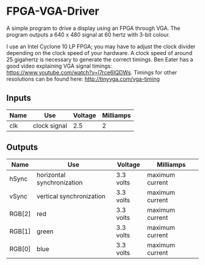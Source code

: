 # FPGA-VGA-Driver

A simple program to drive a display using an FPGA through VGA. The program outputs a 640 x 480 signal at 60 hertz with 3-bit colour. 

I use an Intel Cyclone 10 LP FPGA; you may have to adjust the clock divider depending on the clock speed of your hardware. A clock speed of around 25 gigahertz is necessary to generate the correct timings. Ben Eater has a good video explaining VGA signal timings: https://www.youtube.com/watch?v=l7rce6IQDWs. Timings for other resolutions can be found here: http://tinyvga.com/vga-timing

## Inputs

|Name|Use|Voltage|Milliamps|
|----|---|-------|--------|
|clk|clock signal|2.5|2|
 

## Outputs
|Name|Use|Voltage|Milliamps|
|----|---|-------|--------|
|hSync|horizontal synchronization|3.3 volts|maximum current|
|vSync|vertical synchronization|3.3 volts|maximum current|  
|RGB[2]|red|3.3 volts| maximum current| 
|RGB[1]|green|3.3 volts|maximum current| 
|RGB[0]|blue|3.3 volts|maximum current|  
